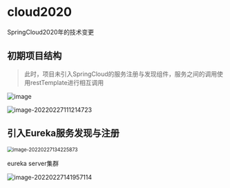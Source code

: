 # cloud2020
SpringCloud2020年的技术变更

## 初期项目结构
> 此时，项目未引入SpringCloud的服务注册与发现组件，服务之间的调用使用restTemplate进行相互调用



![image](https://user-images.githubusercontent.com/48040850/155866502-5e2966be-eae3-40c0-bbf6-b9aa3939d798.png)



![image-20220227111214723](https://gitee.com/zhudunfeng/cloudimage/raw/master/image/202202271112780.png)

## 引入Eureka服务发现与注册

<img src="https://gitee.com/zhudunfeng/cloudimage/raw/master/image/202202271342914.png" alt="image-20220227134225873" style="zoom:80%;" />

eureka server集群

![image-20220227141957114](https://gitee.com/zhudunfeng/cloudimage/raw/master/image/202202271419150.png)
